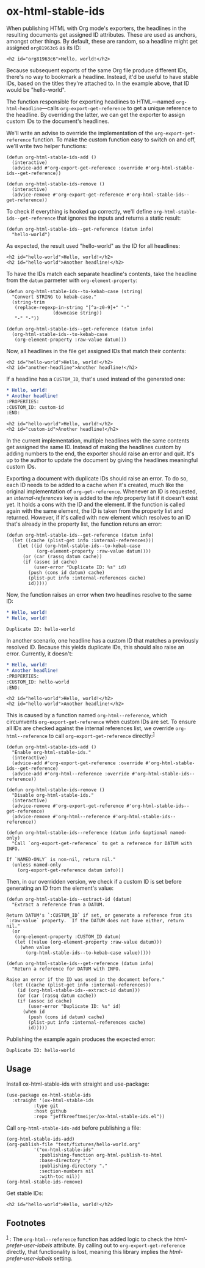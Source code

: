 
# ox-html-stable-ids

When publishing HTML with Org mode's exporters, the headlines in the resulting documents get assigned ID attributes. These are used as anchors, amongst other things. By default, these are random, so a headline might get assigned `org81963c6` as its ID:

    <h2 id="org81963c6">Hello, world!</h2>

Because subsequent exports of the same Org file produce different IDs, there's no way to bookmark a headline. Instead, it'd be useful to have stable IDs, based on the titles they're attached to. In the example above, that ID would be "hello-world".

The function responsible for exporting headlines to HTML&#x2014;named `org-html-headline`&#x2014;calls `org-export-get-reference` to get a unique reference to the headline. By overriding the latter, we can get the exporter to assign custom IDs to the document's headlines.

We'll write an advise to override the implementation of the `org-export-get-reference` function. To make the custom function easy to switch on and off, we'll write two helper functions:

```emacs-lisp
(defun org-html-stable-ids-add ()
  (interactive)
  (advice-add #'org-export-get-reference :override #'org-html-stable-ids--get-reference))

(defun org-html-stable-ids-remove ()
  (interactive)
  (advice-remove #'org-export-get-reference #'org-html-stable-ids--get-reference))
```

To check if everything is hooked up correctly, we'll define `org-html-stable-ids--get-reference` that ignores the inputs and returns a static result:

```emacs-lisp
(defun org-html-stable-ids--get-reference (datum info)
  "hello-world")
```

As expected, the result used "hello-world" as the ID for all headlines:

    <h2 id="hello-world">Hello, world!</h2>
    <h2 id="hello-world">Another headline!</h2>

To have the IDs match each separate headline's contents, take the headline from the `datum` parmeter with `org-element-property`:

```emacs-lisp
(defun org-html-stable-ids--to-kebab-case (string)
  "Convert STRING to kebab-case."
  (string-trim
   (replace-regexp-in-string "[^a-z0-9]+" "-"
			     (downcase string))
   "-" "-"))

(defun org-html-stable-ids--get-reference (datum info)
  (org-html-stable-ids--to-kebab-case
   (org-element-property :raw-value datum)))
```

Now, all headlines in the file get assigned IDs that match their contents:

    <h2 id="hello-world">Hello, world!</h2>
    <h2 id="another-headline">Another headline!</h2>

If a headline has a `CUSTOM_ID`, that's used instead of the generated one:

```org
* Hello, world!
* Another headline!
:PROPERTIES:
:CUSTOM_ID: custom-id
:END:
```

    <h2 id="hello-world">Hello, world!</h2>
    <h2 id="custom-id">Another headline!</h2>

In the current implementation, multiple headlines with the same contents get assigned the same ID. Instead of making the headlines custom by adding numbers to the end, the exporter should raise an error and quit. It's up to the author to update the document by giving the headlines meaningful custom IDs.

Exporting a document with duplicate IDs should raise an error. To do so, each ID needs to be added to a cache when it's created, much like the original implementation of `org-get-reference`. Whenever an ID is requested, an *internal-references* key is added to the *info* property list if it doesn't exist yet. It holds a cons with the ID and the element. If the function is called again with the same element, the ID is taken from the property list and returned. However, if it's called with new element which resolves to an ID that's already in the property list, the function retuns an error:

```emacs-lisp
(defun org-html-stable-ids--get-reference (datum info)
  (let ((cache (plist-get info :internal-references)))
    (let ((id (org-html-stable-ids--to-kebab-case
	       (org-element-property :raw-value datum))))
      (or (car (rassq datum cache))
	  (if (assoc id cache)
	      (user-error "Duplicate ID: %s" id)
	    (push (cons id datum) cache)
	    (plist-put info :internal-references cache)
	    id)))))
```

Now, the function raises an error when two headlines resolve to the same ID:

```org
* Hello, world!
* Hello, world!
```

```
Duplicate ID: hello-world
```

In another scenario, one headline has a custom ID that matches a previously resolved ID. Because this yields duplicate IDs, this should also raise an error. Currently, it doesn't:

```org
* Hello, world!
* Another headline!
:PROPERTIES:
:CUSTOM_ID: hello-world
:END:
```

    <h2 id="hello-world">Hello, world!</h2>
    <h2 id="hello-world">Another headline!</h2>

This is caused by a function named `org-html--reference`, which circumvents `org-export-get-reference` when custom IDs are set. To ensure all IDs are checked against the internal references list, we override `org-html--reference` to call `org-export-get-reference` directly:<sup><a id="fnr.1" class="footref" href="#fn.1" role="doc-backlink">1</a></sup>

```emacs-lisp
(defun org-html-stable-ids-add ()
  "Enable org-html-stable-ids."
  (interactive)
  (advice-add #'org-export-get-reference :override #'org-html-stable-ids--get-reference)
  (advice-add #'org-html--reference :override #'org-html-stable-ids--reference))

(defun org-html-stable-ids-remove ()
  "Disable org-html-stable-ids."
  (interactive)
  (advice-remove #'org-export-get-reference #'org-html-stable-ids--get-reference)
  (advice-remove #'org-html--reference #'org-html-stable-ids--reference))
```

```emacs-lisp
(defun org-html-stable-ids--reference (datum info &optional named-only)
  "Call `org-export-get-reference` to get a reference for DATUM with INFO.

If `NAMED-ONLY` is non-nil, return nil."
  (unless named-only
    (org-export-get-reference datum info)))
```

Then, in our overridden version, we check if a custom ID is set before generating an ID from the element's value:

```emacs-lisp
(defun org-html-stable-ids--extract-id (datum)
  "Extract a reference from a DATUM.

Return DATUM's `:CUSTOM_ID` if set, or generate a reference from its
`:raw-value` property.  If the DATUM does not have either, return
nil."
  (or
   (org-element-property :CUSTOM_ID datum)
   (let ((value (org-element-property :raw-value datum)))
     (when value
       (org-html-stable-ids--to-kebab-case value)))))

(defun org-html-stable-ids--get-reference (datum info)
  "Return a reference for DATUM with INFO.

Raise an error if the ID was used in the document before."
  (let ((cache (plist-get info :internal-references))
	(id (org-html-stable-ids--extract-id datum)))
    (or (car (rassq datum cache))
	(if (assoc id cache)
	    (user-error "Duplicate ID: %s" id)
	  (when id
	    (push (cons id datum) cache)
	    (plist-put info :internal-references cache)
	    id)))))
```

Publishing the example again produces the expected error:

```
Duplicate ID: hello-world
```


## Usage

Install ox-html-stable-ids with straight and use-package:

```emacs-lisp
(use-package ox-html-stable-ids
  :straight '(ox-html-stable-ids
	      :type git
	      :host github
	      :repo "jeffkreeftmeijer/ox-html-stable-ids.el"))
```

Call `org-html-stable-ids-add` before publishing a file:

```emacs-lisp
(org-html-stable-ids-add)
(org-publish-file "test/fixtures/hello-world.org"
		  '("ox-html-stable-ids"
		    :publishing-function org-html-publish-to-html
		    :base-directory "."
		    :publishing-directory "."
		    :section-numbers nil
		    :with-toc nil))
(org-html-stable-ids-remove)
```

Get stable IDs:

    <h2 id="hello-world">Hello, world!</h2>

## Footnotes

<sup><a id="fn.1" class="footnum" href="#fnr.1">1</a></sup> : The `org-html--reference` function has added logic to check the *html-prefer-user-labels* attribute. By calling out to `org-export-get-reference` directly, that functionality is lost, meaning this library implies the *html-prefer-user-labels* setting.